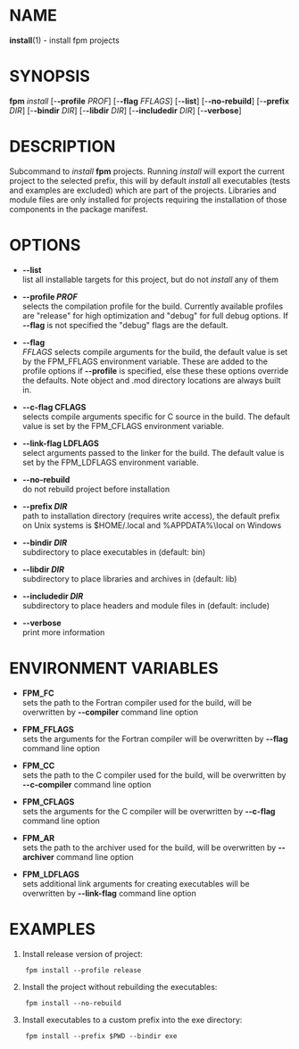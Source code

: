 # NAME

**install**(1) - install fpm projects

# SYNOPSIS

**fpm** *install* \[-**-profile** *PROF*\] \[-**-flag** *FFLAGS*\]
\[-**-list**\] \[-**-no-rebuild**\] \[-**-prefix** *DIR*\]
\[-**-bindir** *DIR*\] \[-**-libdir** *DIR*\] \[-**-includedir** *DIR*\]
\[-**-verbose**\]

# DESCRIPTION

Subcommand to *install* **fpm** projects. Running *install* will export
the current project to the selected prefix, this will by default
*install* all executables (tests and examples are excluded) which are
part of the projects. Libraries and module files are only installed for
projects requiring the installation of those components in the package
manifest.

# OPTIONS

  - ****--list****  
    list all installable targets for this project, but do not *install*
    any of them

  - ****--profile** *PROF***  
    selects the compilation profile for the build. Currently available
    profiles are "release" for high optimization and "debug" for full
    debug options. If **--flag** is not specified the "debug" flags are
    the default.

  - ****--flag****  
    *FFLAGS* selects compile arguments for the build, the default value
    is set by the FPM\_FFLAGS environment variable. These are added to
    the profile options if **--profile** is specified, else these these
    options override the defaults. Note object and .mod directory
    locations are always built in.

  - ****--c-flag** CFLAGS**  
    selects compile arguments specific for C source in the build. The
    default value is set by the FPM\_CFLAGS environment variable.

  - ****--link-flag** LDFLAGS**  
    select arguments passed to the linker for the build. The default
    value is set by the FPM\_LDFLAGS environment variable.

  - ****--no-rebuild****  
    do not rebuild project before installation

  - ****--prefix** *DIR***  
    path to installation directory (requires write access), the default
    prefix on Unix systems is $HOME/.local and %APPDATA%\\local on
    Windows

  - ****--bindir** *DIR***  
    subdirectory to place executables in (default: bin)

  - ****--libdir** *DIR***  
    subdirectory to place libraries and archives in (default: lib)

  - ****--includedir** *DIR***  
    subdirectory to place headers and module files in (default: include)

  - ****--verbose****  
    print more information

# ENVIRONMENT VARIABLES

  - **FPM\_FC**  
    sets the path to the Fortran compiler used for the build, will be
    overwritten by **--compiler** command line option

  - **FPM\_FFLAGS**  
    sets the arguments for the Fortran compiler will be overwritten by
    **--flag** command line option

  - **FPM\_CC**  
    sets the path to the C compiler used for the build, will be
    overwritten by **--c-compiler** command line option

  - **FPM\_CFLAGS**  
    sets the arguments for the C compiler will be overwritten by
    **--c-flag** command line option

  - **FPM\_AR**  
    sets the path to the archiver used for the build, will be
    overwritten by **--archiver** command line option

  - **FPM\_LDFLAGS**  
    sets additional link arguments for creating executables will be
    overwritten by **--link-flag** command line option

# EXAMPLES

1.  Install release version of project:

<!-- end list -->

``` 
    fpm install --profile release
```

2.  Install the project without rebuilding the executables:

<!-- end list -->

``` 
    fpm install --no-rebuild
```

3.  Install executables to a custom prefix into the exe directory:

<!-- end list -->

``` 
    fpm install --prefix $PWD --bindir exe
```
